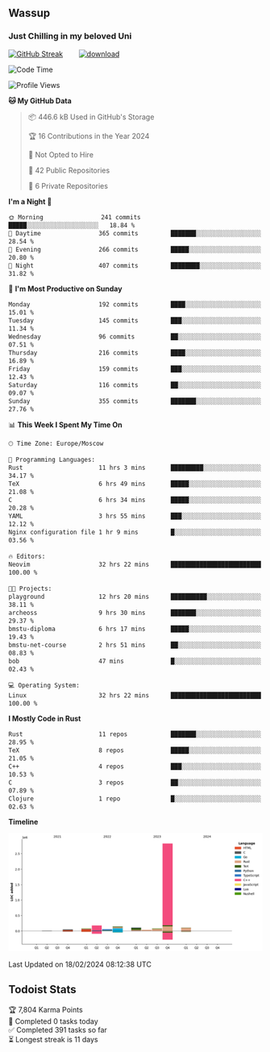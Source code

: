 ## Wassup 
### Just Chilling in my beloved Uni 

<!--
-->

[![GitHub Streak](http://github-readme-streak-stats.herokuapp.com?user=archeoss&theme=shades-of-purple&hide_border=true&date_format=j%20M%5B%20Y%5D)](https://git.io/streak-stats)&nbsp;&nbsp;&nbsp;&nbsp;&nbsp;&nbsp;&nbsp;&nbsp;[![download](https://user-images.githubusercontent.com/68448737/147796309-d8b65b1d-4dde-40d9-b03a-2b42aaa6cd43.jpeg)
](http://bmstu.ru/)

<!--START_SECTION:waka-->
![Code Time](http://img.shields.io/badge/Code%20Time-2%2C522%20hrs%2013%20mins-blue)

![Profile Views](http://img.shields.io/badge/Profile%20Views-0-blue)

**🐱 My GitHub Data** 

> 📦 446.6 kB Used in GitHub's Storage 
 > 
> 🏆 16 Contributions in the Year 2024
 > 
> 🚫 Not Opted to Hire
 > 
> 📜 42 Public Repositories 
 > 
> 🔑 6 Private Repositories 
 > 
**I'm a Night 🦉** 

```text
🌞 Morning                241 commits         █████░░░░░░░░░░░░░░░░░░░░   18.84 % 
🌆 Daytime                365 commits         ███████░░░░░░░░░░░░░░░░░░   28.54 % 
🌃 Evening                266 commits         █████░░░░░░░░░░░░░░░░░░░░   20.80 % 
🌙 Night                  407 commits         ████████░░░░░░░░░░░░░░░░░   31.82 % 
```
📅 **I'm Most Productive on Sunday** 

```text
Monday                   192 commits         ████░░░░░░░░░░░░░░░░░░░░░   15.01 % 
Tuesday                  145 commits         ███░░░░░░░░░░░░░░░░░░░░░░   11.34 % 
Wednesday                96 commits          ██░░░░░░░░░░░░░░░░░░░░░░░   07.51 % 
Thursday                 216 commits         ████░░░░░░░░░░░░░░░░░░░░░   16.89 % 
Friday                   159 commits         ███░░░░░░░░░░░░░░░░░░░░░░   12.43 % 
Saturday                 116 commits         ██░░░░░░░░░░░░░░░░░░░░░░░   09.07 % 
Sunday                   355 commits         ███████░░░░░░░░░░░░░░░░░░   27.76 % 
```


📊 **This Week I Spent My Time On** 

```text
🕑︎ Time Zone: Europe/Moscow

💬 Programming Languages: 
Rust                     11 hrs 3 mins       █████████░░░░░░░░░░░░░░░░   34.17 % 
TeX                      6 hrs 49 mins       █████░░░░░░░░░░░░░░░░░░░░   21.08 % 
C                        6 hrs 34 mins       █████░░░░░░░░░░░░░░░░░░░░   20.28 % 
YAML                     3 hrs 55 mins       ███░░░░░░░░░░░░░░░░░░░░░░   12.12 % 
Nginx configuration file 1 hr 9 mins         █░░░░░░░░░░░░░░░░░░░░░░░░   03.56 % 

🔥 Editors: 
Neovim                   32 hrs 22 mins      █████████████████████████   100.00 % 

🐱‍💻 Projects: 
playground               12 hrs 20 mins      ██████████░░░░░░░░░░░░░░░   38.11 % 
archeoss                 9 hrs 30 mins       ███████░░░░░░░░░░░░░░░░░░   29.37 % 
bmstu-diploma            6 hrs 17 mins       █████░░░░░░░░░░░░░░░░░░░░   19.43 % 
bmstu-net-course         2 hrs 51 mins       ██░░░░░░░░░░░░░░░░░░░░░░░   08.83 % 
bob                      47 mins             █░░░░░░░░░░░░░░░░░░░░░░░░   02.43 % 

💻 Operating System: 
Linux                    32 hrs 22 mins      █████████████████████████   100.00 % 
```

**I Mostly Code in Rust** 

```text
Rust                     11 repos            ███████░░░░░░░░░░░░░░░░░░   28.95 % 
TeX                      8 repos             █████░░░░░░░░░░░░░░░░░░░░   21.05 % 
C++                      4 repos             ███░░░░░░░░░░░░░░░░░░░░░░   10.53 % 
C                        3 repos             ██░░░░░░░░░░░░░░░░░░░░░░░   07.89 % 
Clojure                  1 repo              █░░░░░░░░░░░░░░░░░░░░░░░░   02.63 % 
```



**Timeline**

![Lines of Code chart](https://raw.githubusercontent.com/archeoss/archeoss/master/assets/bar_graph.png)


 Last Updated on 18/02/2024 08:12:38 UTC
<!--END_SECTION:waka-->

## Todoist Stats

<!-- TODO-IST:START -->
🏆  7,804 Karma Points           
🌸  Completed 0 tasks today           
✅  Completed 391 tasks so far           
⏳  Longest streak is 11 days
<!-- TODO-IST:END -->
